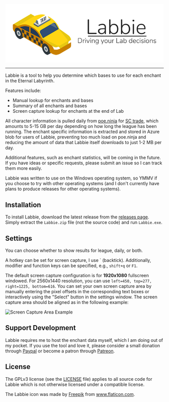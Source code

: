 ![Labbie Logo](https://github.com/bnorick/labbie/blob/master/docs/logo.png)

--------------------------------------------------------------------------------

Labbie is a tool to help you determine which bases to use for each enchant in the Eternal Labyrinth.

Features include:
- Manual lookup for enchants and bases
- Summary of all enchants and bases
- Screen capture lookup for enchants at the end of Lab

All character information is pulled daily from [poe.ninja](https://poe.ninja/) for [SC trade](https://poe.ninja/challenge/builds), which amounts to 5-15 GB per day depending on how long the league has been running. The enchant specific information is extracted and stored in Azure blob for users of Labbie, preventing too much load on poe.ninja and reducing the amount of data that Labbie itself downloads to just 1-2 MB per day.

Additional features, such as enchant statistics, will be coming in the future. If you have ideas or specific requests, please submit an issue so I can track them more easily.

Labbie was written to use on the Windows operating system, so YMMV if you choose to try with other operating systems (and I don't currently have plans to produce releases for other operating systems).

## Installation
To install Labbie, download the latest release from the [releases page](https://github.com/bnorick/labbie/releases). Simply extract the `Labbie.zip` file (not the source code) and run `Labbie.exe`.

## Settings
You can choose whether to show results for league, daily, or both.

A hotkey can be set for screen capture, I use \` (backtick). Additionally, modifier and function keys can be specified, e.g., `shift+q` or `F1`.

The default screen capture configuration is for **1920x1080** fullscreen windowed. For 2560x1440 resolution, you can use `left=450, top=277, right=1225, bottom=616`. You can set your own screen capture area by manually entering the pixel offsets in the corresponding text boxes or interactively using the "Select" button in the settings window. The screen capture area should be aligned as in the following example:

![Screen Capture Area Example](https://github.com/bnorick/labbie/blob/master/docs/screen_capture_area.png)

## Support Development
Labbie requires me to host the enchant data myself, which I am doing out of my pocket. If you use the tool and love it, please consider a small donation through [Paypal](https://www.paypal.com/donate?hosted_button_id=4QXG9CPFYF5UJ) or become a patron through [Patreon](https://www.patreon.com/bnorick).

## License
The GPLv3 license (see the [LICENSE](LICENSE) file) applies to all source code for Labbie which is not otherwise licensed under a compatible license.

<div>The Labbie icon was made by <a href="https://www.freepik.com" title="Freepik">Freepik</a> from <a href="https://www.flaticon.com/" title="Flaticon">www.flaticon.com</a>.</div>
